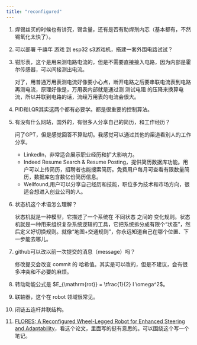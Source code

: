 ```yaml
---
title: "reconfigured"
---
```


1. 焊锡丝买的时候也有讲究，锡含量，还有是否有助焊剂内芯（基本都有，不然锡氧化太快了）。
2. 可以部署 千禧年 游戏 到 esp32 s3游戏机，搭建一套外围电路试试？
3. 钳形表，这个是用来测电路电流的，但是不需要直接接入电路，因为内部是霍尔传感器，可以间接测出电流。

    对了，用普通万用表测电流好像要小心点，断开电路之后要串联电流表到电路再测电流，原理好像是，万用表内部就是通过测 测试电阻 的压降来换算电流，所以并联到电路的话，流经万用表的电流会很大。
4. PID和LQR其实这两个都有必要学。都是很重要的控制算法。
5. 有没有什么网站，国外的，有很多人分享自己的简历，和工作经历？

    问了GPT，但是感觉回答不算贴切。我感觉可以通过其他的渠道看别人的工作分享。
     - LinkedIn，非常适合展示职业经历和扩大影响力。
     - Indeed Resume Search & Resume Posting，提供简历数据库功能。用户可以上传简历，招聘者也能搜索简历。免费用户每月可查看有限数量简历，数据库包含数亿份简历信息。
     - Wellfound,用户可以分享自己经历和技能，职位多为技术和市场方向，很适合想进入创业公司的人。
6. 状态机这个术语怎么理解？

    状态机就是一种模型，它描述了一个系统在 不同状态 之间的 变化规则。状态机就是一种用来组织复杂系统逻辑的工具，它把系统拆分成有限个“状态”，然后定义好切换规则。就像“地图+交通规则”，你永远知道自己在哪个位置、下一步能去哪儿。
7. github可以改以前一次提交的消息（message）吗？

    修改提交会改变 commit 的 哈希值。其实是可以改的，但是不建议，会有很多冲突和不必要的麻烦。
8. 转动动能公式是 $E_{\mathrm{rot}} = \tfrac{1}{2} I \omega^2$。
9. 联轴器，这个在 robot 领域很常见。
10. 闭链五连杆并联结构。
11. [ FLORES: A Reconfigured Wheel-Legged Robot
 for Enhanced Steering and Adaptability](https://arxiv.org/pdf/2507.22345)，看这个论文，里面写的挺有意思的。可以围绕这个写一个笔记。


